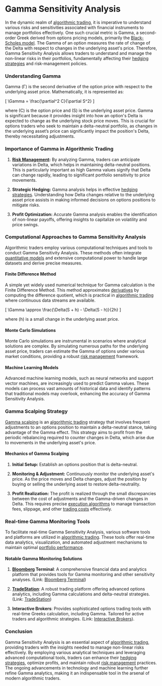 # Gamma Sensitivity Analysis

In the dynamic realm of [algorithmic trading](../a/algorithmic_trading.md), it is imperative to understand various risks and sensitivities associated with financial instruments to manage portfolios effectively. One such crucial metric is Gamma, a second-order Greek derived from options pricing models, primarily the [Black-Scholes model](../b/black-scholes_model.md). The Gamma of an option measures the rate of change of the Delta with respect to changes in the underlying asset's price. Therefore, Gamma Sensitivity Analysis allows traders to understand and manage the non-linear risks in their portfolios, fundamentally affecting their [hedging strategies](../h/hedging_strategies.md) and risk-management policies.

### Understanding Gamma

Gamma (Γ) is the second derivative of the option price with respect to the underlying asset price. Mathematically, it is represented as:

\[ \Gamma = \frac{\partial^2 C}{\partial S^2} \]

where \(C\) is the option price and \(S\) is the underlying asset price. Gamma is significant because it provides insight into how an option's Delta is expected to change as the underlying stock price moves. This is crucial for options traders who seek to maintain a delta-neutral portfolio, as changes in the underlying asset’s price can significantly impact the position's Delta, thereby necessitating adjustments.

### Importance of Gamma in Algorithmic Trading

1. **[Risk Management](../r/risk_management.md):** By analyzing Gamma, traders can anticipate variations in Delta, which helps in maintaining delta-neutral positions. This is particularly important as high Gamma values signify that Delta can change rapidly, leading to significant portfolio sensitivity to price movements.
   
2. **Strategic Hedging:** Gamma analysis helps in effective [hedging strategies](../h/hedging_strategies.md). Understanding how Delta changes relative to the underlying asset price assists in making informed decisions on options positions to mitigate risks.

3. **Profit Optimization:** Accurate Gamma analysis enables the identification of non-linear payoffs, offering insights to capitalize on volatility and price swings.

### Computational Approaches to Gamma Sensitivity Analysis

Algorithmic traders employ various computational techniques and tools to conduct Gamma Sensitivity Analysis. These methods often integrate [quantitative models](../q/quantitative_models.md) and extensive computational power to handle large datasets and derive precise measures.

#### Finite Difference Method

A simple yet widely used numerical technique for Gamma calculation is the Finite Difference Method. This method approximates [derivatives](../d/derivatives.md) by computing the difference quotient, which is practical in [algorithmic trading](../a/algorithmic_trading.md) where continuous data streams are available.

\[ \Gamma \approx \frac{\Delta(S + h) - \Delta(S - h)}{2h} \]

where \(h\) is a small change in the underlying asset price.

#### Monte Carlo Simulations

Monte Carlo simulations are instrumental in scenarios where analytical solutions are complex. By simulating numerous paths for the underlying asset price, traders can estimate the Gamma of options under various market conditions, providing a robust [risk management](../r/risk_management.md) framework.

#### Machine Learning Models

Advanced machine learning models, such as neural networks and support vector machines, are increasingly used to predict Gamma values. These models can process vast amounts of historical data and identify patterns that traditional models may overlook, enhancing the accuracy of Gamma Sensitivity Analysis.

### Gamma Scalping Strategy

[Gamma scalping](../g/gamma_scalping.md) is an [algorithmic trading](../a/algorithmic_trading.md) strategy that involves frequent adjustments to an options position to maintain a delta-neutral stance, taking advantage of the Gamma effect. This strategy aims to profit from the periodic rebalancing required to counter changes in Delta, which arise due to movements in the underlying asset's price.

#### Mechanics of Gamma Scalping

1. **Initial Setup:** Establish an options position that is delta-neutral.
   
2. **Monitoring & Adjustment:** Continuously monitor the underlying asset's price. As the price moves and Delta changes, adjust the position by buying or selling the underlying asset to restore delta-neutrality.

3. **Profit Realization:** The profit is realized through the small discrepancies between the cost of adjustments and the Gamma-driven changes in Delta. This requires precise [execution algorithms](../e/execution_algorithms.md) to manage transaction fees, slippage, and other [trading costs](../t/trading_costs.md) effectively.

### Real-time Gamma Monitoring Tools

To facilitate real-time Gamma Sensitivity Analysis, various software tools and platforms are utilized in [algorithmic trading](../a/algorithmic_trading.md). These tools offer real-time data analytics, visualization, and automated adjustment mechanisms to maintain optimal [portfolio performance](../p/portfolio_performance.md).

#### Notable Gamma Monitoring Solutions

1. **[Bloomberg](../b/bloomberg.md) Terminal**: A comprehensive financial data and analytics platform that provides tools for Gamma monitoring and other sensitivity analyses. (Link: [Bloomberg Terminal](https://www.bloomberg.com/professional/solution/bloomberg-terminal/))
   
2. **[TradeStation](../t/tradestation.md)**: A robust trading platform offering advanced options analytics, including Gamma calculations and delta-neutral strategies. (Link: [TradeStation](https://www.tradestation.com/))
   
3. **Interactive Brokers**: Provides sophisticated options trading tools with real-time Greeks calculation, including Gamma. Tailored for active traders and algorithmic strategies. (Link: [Interactive Brokers](https://www.interactivebrokers.com/)).

### Conclusion

Gamma Sensitivity Analysis is an essential aspect of [algorithmic trading](../a/algorithmic_trading.md), providing traders with the insights needed to manage non-linear risks effectively. By employing various analytical techniques and leveraging advanced computational tools, traders can enhance their [hedging strategies](../h/hedging_strategies.md), optimize profits, and maintain robust [risk management](../r/risk_management.md) practices. The ongoing advancements in technology and machine learning further refine Gamma analytics, making it an indispensable tool in the arsenal of modern algorithmic traders.
